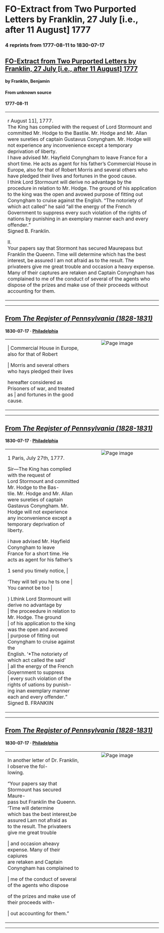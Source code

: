 
# FO-Extract from Two Purported Letters by Franklin, 27 July [i.e., after 11 August] 1777

### 4 reprints from 1777-08-11 to 1830-07-17

## [FO-Extract from Two Purported Letters by Franklin, 27 July [i.e., after 11 August] 1777](https://founders.archives.gov/documents/Franklin/01-24-02-0325)

#### by Franklin, Benjamin

#### From unknown source

#### 1777-08-11

<table style="width: 100%;"><tr><td style="width: 50%">

r August 11], 1777.  
The King has complied with the request of Lord Stormount and committed Mr. Hodge to the Bastile. Mr. Hodge and Mr. Allan were sureties of captain Gustavus Conyngham. Mr. Hodge will not experience any inconvenience except a temporary deprivation of liberty.  
I have advised Mr. Hayfield Conyngham to leave France for a short time. He acts as agent for his father’s Commercial House in Europe, also for that of Robert Morris and several others who have pledged their lives and fortunes in the good cause.  
I think Lord Stormount will derive no advantage by the procedure in relation to Mr. Hodge. The ground of his application to the king was the open and avowed purpose of fitting out Conyngham to cruise against the English. “The notoriety of which act called” he said “all the energy of the French Government to suppress every such violation of the rights of nations by punishing in an exemplary manner each and every offender.”  
Signed B. Franklin.  
  
II.  
Your papers say that Stormont has secured Maurepass but Franklin the Queenn. Time will determine which has the best interest, be assured I am not afraid as to the result. The privateers give me great trouble and occasion a heavy expense. Many of their captures are retaken and Captain Conyngham has complained to me of the conduct of several of the agents who dispose of the prizes and make use of their proceeds without accounting for them.
</td></tr></table>

---

## [From _The Register of Pennsylvania (1828-1831)_](https://archive.org/details/sim_hazards-register-of-pennsylvania_1830-07-17_6_3/page/n4/mode/1up?view=theater)

#### 1830-07-17 &middot; [Philadelphia](http://dbpedia.org/resource/Philadelphia)

<table style="width: 100%;"><tr><td style="width: 50%">

  
| Commercial House in Europe, also for that of Robert  
  
| Morris and several others who hays pledged their lives  
  
hereafter considered as Prisoners of war, and treated as | and fortunes in the good cause.
</td><td style="width: 50%; max-height: 75%; margin: auto; display: block;">
<img alt="Page image" src="https://iiif.archive.org/iiif/sim_hazards-register-of-pennsylvania_1830-07-17_6_3&#0036;4/pct:12.769397,9.600313,68.965517,3.428683/600,/0/default.jpg"/>
</td>
</tr></table>

---

## [From _The Register of Pennsylvania (1828-1831)_](https://archive.org/details/sim_hazards-register-of-pennsylvania_1830-07-17_6_3/page/n4/mode/1up?view=theater)

#### 1830-07-17 &middot; [Philadelphia](http://dbpedia.org/resource/Philadelphia)

<table style="width: 100%;"><tr><td style="width: 50%">

  
1 Paris, July 27th, 1777.  
  
Sir—The King has complied with the request of  
Lord Stormount and committed Mr. Hodge to the Bas-  
tile. Mr. Hodge and Mr. Allan were sureties of captain  
Gastavus Conyngham. Mr. Hodge will not experience  
any inconvenience except a temporary deprivation of  
liberty.  
  
i have advised Mr. Hayfield Conyngham to leave  
France for a short time. He acts as agent for his father’s  
  
1 send you timely notice, |  
  
‘They will tell you he ts one |  
You cannot be too |  
  
} Lthink Lord Stormount will derive no advantage by  
| the proceedure in relation to Mr. Hodge. The ground  
| of his application to the king was the open and avowed  
| purpose of fitting out Conyngham to cruise against the  
English. ‘*The notoriety of which act called the said’  
| all the energy of the French Goyernment to suppress  
| every such violation of the rights of uations by punish-  
ing inan exemplary manner each and every offender.”  
Signed B. FRANKIIN
</td><td style="width: 50%; max-height: 75%; margin: auto; display: block;">
<img alt="Page image" src="https://iiif.archive.org/iiif/sim_hazards-register-of-pennsylvania_1830-07-17_6_3&#0036;4/pct:13.092672,12.931034,68.803879,77.919279/,600/0/default.jpg"/>
</td>
</tr></table>

---

## [From _The Register of Pennsylvania (1828-1831)_](https://archive.org/details/sim_hazards-register-of-pennsylvania_1830-07-17_6_3/page/n4/mode/1up?view=theater)

#### 1830-07-17 &middot; [Philadelphia](http://dbpedia.org/resource/Philadelphia)

<table style="width: 100%;"><tr><td style="width: 50%">

  
  
In another letter of Dr. Franklin, I observe the fol-  
lowing.  
  
“Your papers say that Stormount has secured Maure-  
pass but Franklin the Queenn. ‘Time will determine  
which bas the best interest,be assured Lam not afraid as  
to the result. The privateers give me great trouble  
  
| and occasion aheavy expense. Many of their capiures  
are retaken and Captain Conyngham has complained to  
  
| me of the conduct of several of the agents who dispose  
  
of the prizes and make use of their proceeds with-  
  
| out accounting for them.”
</td><td style="width: 50%; max-height: 75%; margin: auto; display: block;">
<img alt="Page image" src="https://iiif.archive.org/iiif/sim_hazards-register-of-pennsylvania_1830-07-17_6_3&#0036;4/pct:47.467672,25.097962,34.752155,11.637931/600,/0/default.jpg"/>
</td>
</tr></table>

---

